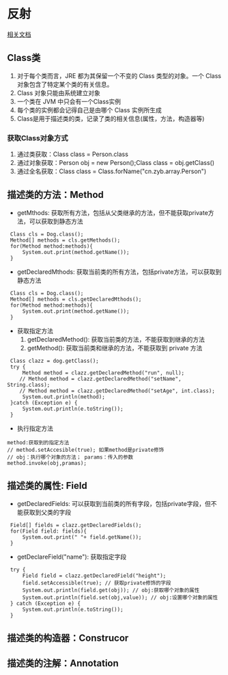 # 反射
[相关文档](https://www.cnblogs.com/tech-bird/p/3525336.html)
## Class类
   1. 对于每个类而言，JRE 都为其保留一个不变的 Class 类型的对象。一个 Class 对象包含了特定某个类的有关信息。
   2. Class 对象只能由系统建立对象
   3. 一个类在 JVM 中只会有一个Class实例
   4. 每个类的实例都会记得自己是由哪个 Class 实例所生成
   5. Class是用于描述类的类，记录了类的相关信息(属性，方法，构造器等)
### 获取Class对象方式
   1. 通过类获取：Class class = Person.class
   2. 通过对象获取：Person obj = new Person();Class class = obj.getClass()
   3. 通过全名获取：Class class = Class.forName("cn.zyb.array.Person")
## 描述类的方法：Method
   + getMthods: 获取所有方法，包括从父类继承的方法，但不能获取private方法，可以获取到静态方法
   ```
    Class cls = Dog.class();
    Method[] methods = cls.getMethods();
    for(Method method:methods){
        System.out.print(method.getName());
    }
   ```
   + getDeclaredMthods: 获取当前类的所有方法，包括private方法，可以获取到静态方法
   ```
    Class cls = Dog.class();
    Method[] methods = cls.getDeclaredMthods();
    for(Method method:methods){
        System.out.print(method.getName());
    }
   ```
   + 获取指定方法
      1. getDeclaredMethod(): 获取当前类的方法，不能获取到继承的方法
      2. getMethod(): 获取当前类和继承的方法，不能获取到 private 方法
   ```
    Class clazz = dog.getClass();
    try {
        Method method = clazz.getDeclaredMethod("run", null);
       // Method method = clazz.getDeclaredMethod("setName", String.class);
       // Method method = clazz.getDeclaredMethod("setAge", int.class);
        System.out.println(method);
    }catch (Exception e) {
        System.out.println(e.toString());
    }
   ```
   + 执行指定方法
   ```
   method:获取到的指定方法
   // method.setAccesible(true); 如果method是private修饰
   // obj：执行哪个对象的方法； params：传入的参数
   method.invoke(obj,pramas);
   ```
## 描述类的属性: Field
   + getDeclaredFields: 可以获取到当前类的所有字段，包括private字段，但不能获取到父类的字段
   ```
    Field[] fields = clazz.getDeclaredFields();
    for(Field field: fields){
        System.out.print(" "+ field.getName());
    }
   ```
   + getDeclareField("name"): 获取指定字段
   ```
    try {
        Field field = clazz.getDeclaredField("height");
        field.setAccessible(true); // 获取private修饰的字段
        System.out.println(field.get(obj)); // obj:获取哪个对象的属性
        System.out.println(field.set(obj,value)); // obj:设置哪个对象的属性
    } catch (Exception e) {
        System.out.println(e.toString());
    }
   ```
## 描述类的构造器：Construcor
## 描述类的注解：Annotation